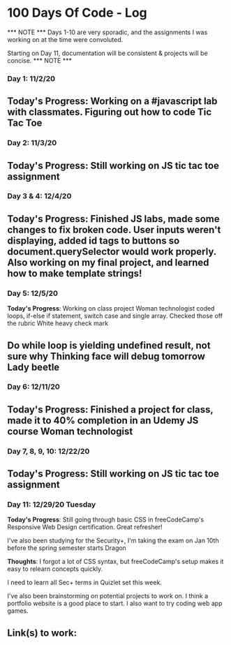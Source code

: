 # 100 Days Of Code - Log


*** NOTE ***
Days 1-10 are very sporadic, and the assignments I was working on at the time were convoluted. 

Starting on Day 11, documentation will be consistent & projects will be concise. 
*** NOTE ***


### Day 1: 11/2/20

**Today's Progress**: Working on a #javascript lab with classmates. Figuring out how to code Tic Tac Toe
--------------------------------------------------------------------------------------------------------------------------------------------------------------------
### Day 2: 11/3/20

**Today's Progress**: Still working on JS tic tac toe assignment
--------------------------------------------------------------------------------------------------------------------------------------------------------------------
### Day 3 & 4: 12/4/20

**Today's Progress**: Finished JS labs, made some changes to fix broken code. User inputs weren't displaying, added id tags to buttons so document.querySelector would work properly. Also working on my final project, and learned how to make template strings!
--------------------------------------------------------------------------------------------------------------------------------------------------------------------
### Day 5: 12/5/20

**Today's Progress**: Working on class project Woman technologist coded loops, if-else if statement, switch case and single array. Checked those off the rubric White heavy check mark

Do while loop is yielding undefined result, not sure why Thinking face will debug tomorrow Lady beetle
--------------------------------------------------------------------------------------------------------------------------------------------------------------------
### Day 6: 12/11/20

**Today's Progress**: Finished a project for class, made it to 40% completion in an Udemy JS course Woman technologist
--------------------------------------------------------------------------------------------------------------------------------------------------------------------
### Day 7, 8, 9, 10: 12/22/20

**Today's Progress**: Still working on JS tic tac toe assignment
--------------------------------------------------------------------------------------------------------------------------------------------------------------------
### Day 11: 12/29/20 Tuesday

**Today's Progress**: Still going through basic CSS in freeCodeCamp's Responsive Web Design certification. Great refresher!

I've also been studying for the Security+, I'm taking the exam on Jan 10th before the spring semester starts Dragon

**Thoughts**: I forgot a lot of CSS syntax, but freeCodeCamp's setup makes it easy to relearn concepts quickly. 

I need to learn all Sec+ terms in Quizlet set this week.

I've also been brainstorming on potential projects to work on. I think a portfolio website is a good place to start. I also want to try coding web app games.

**Link(s) to work**: 
--------------------------------------------------------------------------------------------------------------------------------------------------------------------

